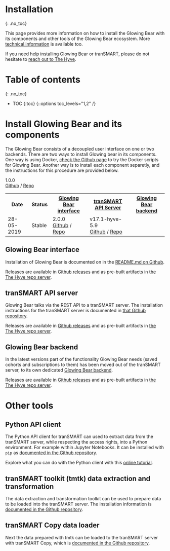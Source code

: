 # Installation
{: .no_toc}

This page provides more information on how to install the Glowing Bear with its components and
other tools of the Glowing Bear ecosystem. More [technical information](/docs/technical)
is available too.

If you need help installing Glowing Bear or tranSMART, please do not hesitate to
[reach out to The Hyve](https://thehyve.nl/contact/).

# Table of contents
{: .no_toc}

* TOC
{:toc}
{::options toc_levels="1,2" /}

# Install Glowing Bear and its components

The Glowing Bear consists of a decoupled user interface on one or
two backends.
There are two ways to install Glowing bear in its components. One way is using Docker, [check the Github page](https://github.com/thehyve/glowing-bear-docker) to try the Docker scripts for Glowing Bear. Another way is to install each component separetly, and the instructions for this procedure are provided below.

<table>
  <tr>
    <th>Date</th>
    <th>Status</th>
    <th><a href="#glowing-bear-interface">Glowing Bear interface</a></th>
    <th><a href="#transmart-api-server">tranSMART API Server</a></th>
    <th><a href="#glowing-bear-backend">Glowing Bear backend</a></th>
  </tr>
  <tr>
    <td>28-05-2019</td>
    <td>Stable</td>
    <td>
    2.0.0<br/>
    <a href="https://github.com/thehyve/glowing-bear/releases/tag/2.0.0">Github</a> /
    <a href="https://repo.thehyve.nl/content/repositories/releases/nl/thehyve/glowing-bear/2.0.0/">Repo</a>
    </td>
    <td>
    v17.1-hyve-5.9<br/>
    <a href="https://github.com/thehyve/transmart-core/releases/tag/v17.1-hyve-5.9">Github</a> /
    <a href="https://repo.thehyve.nl/content/repositories/releases/org/transmartproject/transmart-api-server/17.1-HYVE-5.9/">Repo</a>
    </td>
     1.0.0<br/>
    <a href="https://github.com/thehyve/gb-backend/releases/tag/v1.0.0">Github</a> /
    <a href="https://repo.thehyve.nl/content/repositories/releases/nl/thehyve/gb-backend/1.0.0/">Repo</a>
    </td>
    <td>
  </tr>
</table>

## Glowing Bear interface
Installation of Glowing Bear is documented on in the
[README.md on Github](https://github.com/thehyve/glowing-bear#how-to-install).

Releases are available in [Github releases](https://github.com/thehyve/glowing-bear/releases) and as pre-built artifacts in [the The Hyve repo server](https://repo.thehyve.nl/content/repositories/releases/nl/thehyve/glowing-bear/).

## tranSMART API server
Glowing Bear talks via the REST API to a tranSMART server. The installation
instructions for the tranSMART server is documented in
[that Github repository](https://github.com/thehyve/transmart-core/tree/dev/docs#transmart-171-installation).

Releases are available in [Github releases](https://github.com/thehyve/transmart-core/releases) and as pre-built artifacts in [the The Hyve repo server](https://repo.thehyve.nl/content/repositories/releases/org/transmartproject/transmart-api-server/).

## Glowing Bear backend
In the latest versions part of the functionality Glowing Bear needs (saved
cohorts and subscriptions to them) has been moved out of the tranSMART server,
to its own dedicated [Glowing Bear backend](https://github.com/thehyve/gb-backend).

Releases are available in [Github releases](https://github.com/thehyve/gb-backend/releases) and as pre-built artifacts in [the The Hyve repo server](https://repo.thehyve.nl/content/repositories/releases/nl/thehyve/gb/backend/gb-backend/).

# Other tools

## Python API client

The Python API client for tranSMART can used to extract data from the tranSMART
server, while respecting the access rights, into a Python environment. For
example within Jupyter Notebooks. It can be installed with `pip` as [documented in
the Github repository](https://github.com/thehyve/transmart-api-client-py#installation).

Explore what you can do with the Python client with this
[online tutorial](/tutorials/python-jupyter-notebook).

## tranSMART toolkit (tmtk) data extraction and transformation

The data extraction and transformation toolkit can be used to prepare data to be
loaded into the tranSMART server. The installation information is [documented in
the Github repository](https://github.com/thehyve/tmtk#installation).

## tranSMART Copy data loader

Next the data prepared with tmtk can be loaded to the tranSMART server with
tranSMART Copy, which is [documented in the Github repository](https://github.com/thehyve/transmart-core/tree/dev/transmart-copy).
